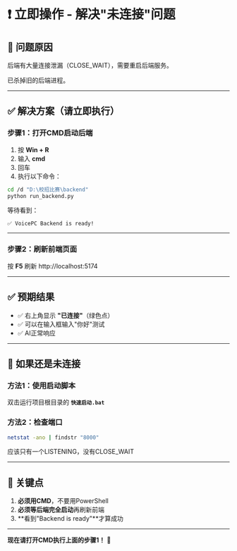 # ❗ 立即操作 - 解决"未连接"问题

## 🔴 问题原因
后端有大量连接泄漏（CLOSE_WAIT），需要重启后端服务。

已杀掉旧的后端进程。

---

## ✅ 解决方案（请立即执行）

### 步骤1：打开CMD启动后端

1. 按 **Win + R**
2. 输入 **cmd**
3. 回车
4. 执行以下命令：

```bash
cd /d "D:\校招比赛\backend"
python run_backend.py
```

等待看到：
```
✅ VoicePC Backend is ready!
```

---

### 步骤2：刷新前端页面

按 **F5** 刷新 http://localhost:5174

---

## ✅ 预期结果

- ✅ 右上角显示 **"已连接"**（绿色点）
- ✅ 可以在输入框输入"你好"测试
- ✅ AI正常响应

---

## 🎯 如果还是未连接

### 方法1：使用启动脚本
双击运行项目根目录的 **`快速启动.bat`**

### 方法2：检查端口
```bash
netstat -ano | findstr "8000"
```

应该只有一个LISTENING，没有CLOSE_WAIT

---

## 📌 关键点

1. **必须用CMD**，不要用PowerShell
2. **必须等后端完全启动**再刷新前端
3. **看到"Backend is ready"**才算成功

---

**现在请打开CMD执行上面的步骤1！** 🚀

